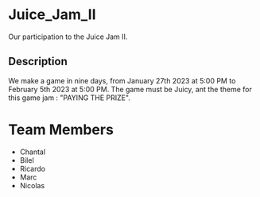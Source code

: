 # Juice_Jam_II
Our participation to the Juice Jam II.

## Description
We make a game in nine days, from January 27th 2023 at 5:00 PM to February 5th 2023 at 5:00 PM.
The game must be Juicy, ant the theme for this game jam : "PAYING THE PRIZE".

# Team Members
* Chantal
* Bilel
* Ricardo
* Marc
* Nicolas
